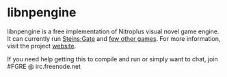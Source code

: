 libnpengine
===========

libnpengine is a free implementation of Nitroplus visual novel game engine.
It can currently run [Steins;Gate][2] and [few other games][1]. For more information, visit the project [website][3].

If you need help getting this to compile and run or simply want to chat, join #FGRE @ irc.freenode.net

[1]: https://github.com/FGRE/chaos-head
[2]: https://github.com/FGRE/steins-gate-new
[3]: http://dev.pulsir.eu/krofna/